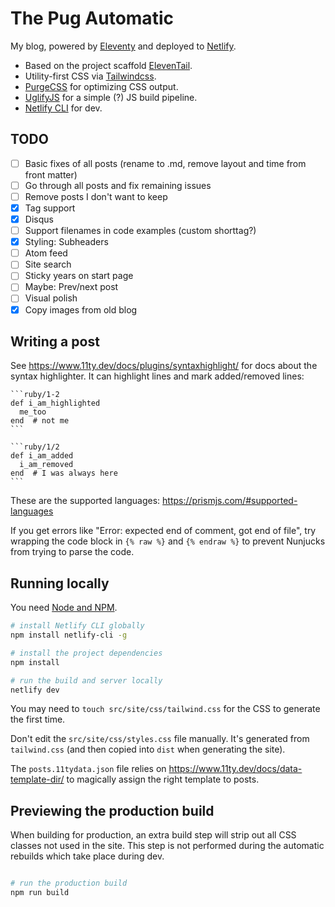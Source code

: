 # The Pug Automatic

My blog, powered by [Eleventy](https://11ty.dev) and deployed to [Netlify](https://netlify.com).

- Based on the project scaffold [ElevenTail](https://github.com/philhawksworth/eleventail).
- Utility-first CSS via [Tailwindcss](https://tailwindcss.com).
- [PurgeCSS](https://www.purgecss.com/) for optimizing CSS output.
- [UglifyJS](https://www.npmjs.com/package/uglify-js) for a simple (?) JS build pipeline.
- [Netlify CLI](https://www.npmjs.com/package/netlify-cli) for dev.

## TODO

- [ ] Basic fixes of all posts (rename to .md, remove layout and time from front matter)
- [ ] Go through all posts and fix remaining issues
- [ ] Remove posts I don't want to keep
- [x] Tag support
- [x] Disqus
- [ ] Support filenames in code examples (custom shorttag?)
- [x] Styling: Subheaders
- [ ] Atom feed
- [ ] Site search
- [ ] Sticky years on start page
- [ ] Maybe: Prev/next post
- [ ] Visual polish
- [x] Copy images from old blog

## Writing a post

See <https://www.11ty.dev/docs/plugins/syntaxhighlight/> for docs about the syntax highlighter. It can highlight lines and mark added/removed lines:

    ```ruby/1-2
    def i_am_highlighted
      me_too
    end  # not me
    ```

    ```ruby/1/2
    def i_am_added
      i_am_removed
    end  # I was always here
    ```

These are the supported languages: <https://prismjs.com/#supported-languages>

If you get errors like "Error: expected end of comment, got end of file", try wrapping the code block in `{% raw %}` and `{% endraw %}` to prevent Nunjucks from trying to parse the code.

## Running locally

You need [Node and NPM](https://nodejs.org/).

```bash
# install Netlify CLI globally
npm install netlify-cli -g

# install the project dependencies
npm install

# run the build and server locally
netlify dev
```

You may need to `touch src/site/css/tailwind.css` for the CSS to generate the first time.

Don't edit the `src/site/css/styles.css` file manually. It's generated from `tailwind.css` (and then copied into `dist` when generating the site).

The `posts.11tydata.json` file relies on <https://www.11ty.dev/docs/data-template-dir/> to magically assign the right template to posts.


## Previewing the production build

When building for production, an extra build step will strip out all CSS classes not used in the site. This step is not performed during the automatic rebuilds which take place during dev.

```bash

# run the production build
npm run build
```
